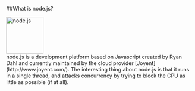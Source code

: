 ##What is node.js?
<div class="bthumb2"><a href="http://http://learnboost.github.com/"><img width="100" src="http://nodejs.org/images/logos/nodejs-dark.png" alt="node.js"></a></div>
node.js is a development platform based on Javascript created by Ryan Dahl and currently maintained by the cloud provider [Joyent](http://www.joyent.com/). The interesting thing about node.js is that it runs in a single thread, and attacks concurrency by trying to block the CPU as little as possible (if at all).